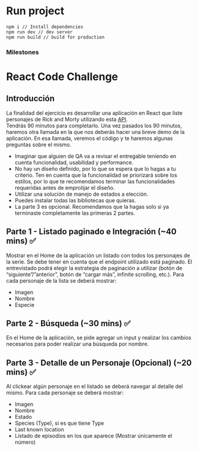 # Run project

```
npm i // Install dependencies
npm run dev // dev server
npm run build // build for production
```

### Milestones

# React Code Challenge

## Introducción

La finalidad del ejercicio es desarrollar una aplicación en React que liste personajes de Rick and Morty utilizando esta [API](https://rickandmortyapi.com/documentation/#rest).  
Tendrás 90 minutos para completarlo. Una vez pasados los 90 minutos, haremos otra llamada en la que nos deberás hacer una breve demo de la aplicación. En esa llamada, veremos el código y te haremos algunas preguntas sobre el mismo.

- Imaginar que alguien de QA va a revisar el entregable teniendo en cuenta funcionalidad, usabilidad y performance.
- No hay un diseño definido, por lo que se espera que lo hagas a tu criterio. Ten en cuenta que la funcionalidad se priorizará sobre los estilos, por lo que te recomendamos terminar las funcionalidades requeridas antes de emprolijar el diseño.
- Utilizar una solución de manejo de estados a elección.
- Puedes instalar todas las bibliotecas que quieras.
- La parte 3 es opcional. Recomendamos que la hagas solo si ya terminaste completamente las primeras 2 partes.

## Parte 1 \- Listado paginado e Integración (\~40 mins) ✅

Mostrar en el Home de la aplicación un listado con todos los personajes de la serie. Se debe tener en cuenta que el endpoint utilizado está paginado. El entrevistado podrá elegir la estrategia de paginación a utilizar (botón de “siguiente”/”anterior”, botón de “cargar más”, infinite scrolling, etc.). Para cada personaje de la lista se deberá mostrar:

- Imagen
- Nombre
- Especie

## Parte 2 \- Búsqueda (\~30 mins) ✅

En el Home de la aplicación, se pide agregar un input y realizar los cambios necesarios para poder realizar una búsqueda por nombre.

## Parte 3 \- Detalle de un Personaje (Opcional) (\~20 mins) ✅

Al clickear algún personaje en el listado se deberá navegar al detalle del mismo. Para cada personaje se deberá mostrar:

- Imagen
- Nombre
- Estado
- Species (Type), si es que tiene Type
- Last known location
- Listado de episodios en los que aparece (Mostrar únicamente el número)
